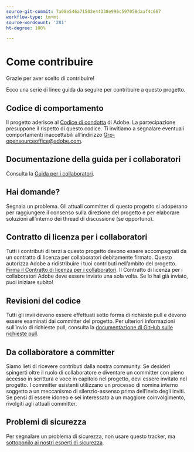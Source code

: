 ```yaml
---
source-git-commit: 7a08e546a71503e44338e996c597058daaf4c667
workflow-type: tm+mt
source-wordcount: '281'
ht-degree: 100%

---
```

# Come contribuire

Grazie per aver scelto di contribuire!

Ecco una serie di linee guida da seguire per contribuire a questo progetto.

## Codice di comportamento

Il progetto aderisce al [Codice di condotta](code-of-conduct.md) di Adobe. La partecipazione
presuppone il rispetto di questo codice. Ti invitiamo a segnalare eventuali comportamenti inaccettabili all’indirizzo [Grp-opensourceoffice@adobe.com](mailto:Grp-opensourceoffice@adobe.com).

## Documentazione della guida per i collaboratori

Consulta la [Guida per i collaboratori](https://experienceleague.adobe.com/docs/contributor/contributor-guide/introduction.html?lang=it).

## Hai domande?

Segnala un problema. Gli attuali committer di questo progetto si adoperano per raggiungere il consenso sulla direzione del progetto e per elaborare soluzioni all’interno dei thread di discussione (se opportuno).

## Contratto di licenza per i collaboratori

Tutti i contributi di terzi a questo progetto devono essere accompagnati da un contratto di licenza per collaboratori debitamente firmato. Questo autorizza Adobe a ridistribuire i tuoi contributi nell’ambito del progetto. [Firma il Contratto di licenza per i collaboratori](http://opensource.adobe.com/cla.html). Il Contratto di licenza per i collaboratori Adobe deve essere inviato una sola volta. Se lo hai già inviato, puoi iniziare subito!

## Revisioni del codice

Tutti gli invii devono essere effettuati sotto forma di richieste pull e devono essere esaminati dai committer del progetto. Per ulteriori informazioni sull’invio di richieste pull, consulta la [documentazione di GitHub sulle richieste pull](https://help.github.com/articles/about-pull-requests/).

<!--
Lastly, please follow the [pull request template](PULL_REQUEST_TEMPLATE.md) when
submitting a pull request!
-->

## Da collaboratore a committer

Siamo lieti di ricevere contributi dalla nostra community. Se desideri spingerti oltre il ruolo di collaboratore e diventare un committer con pieno accesso in scrittura e voce in capitolo nel progetto, devi essere invitato nel progetto. I committer esistenti utilizzano un processo di nomina interno soggetto a un meccanismo di silenzio-assenso prima dell’invio degli inviti. Se pensi di essere idoneo e sei interessato a un maggiore coinvolgimento, rivolgiti agli attuali committer.

## Problemi di sicurezza

Per segnalare un problema di sicurezza, non usare questo tracker, ma [sottoponilo ai nostri esperti di sicurezza](https://helpx.adobe.com/it/security/alertus.html).
